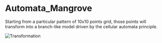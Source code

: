 # Automata_Mangrove
Starting from a particular pattern of 10x10 points grid, those points will transform into a branch-like model driven by the cellular automata principle.

![Transformation](https://user-images.githubusercontent.com/120616813/207778392-fed01b4d-a684-4324-8ff1-7af9d8b01b3f.jpg)
